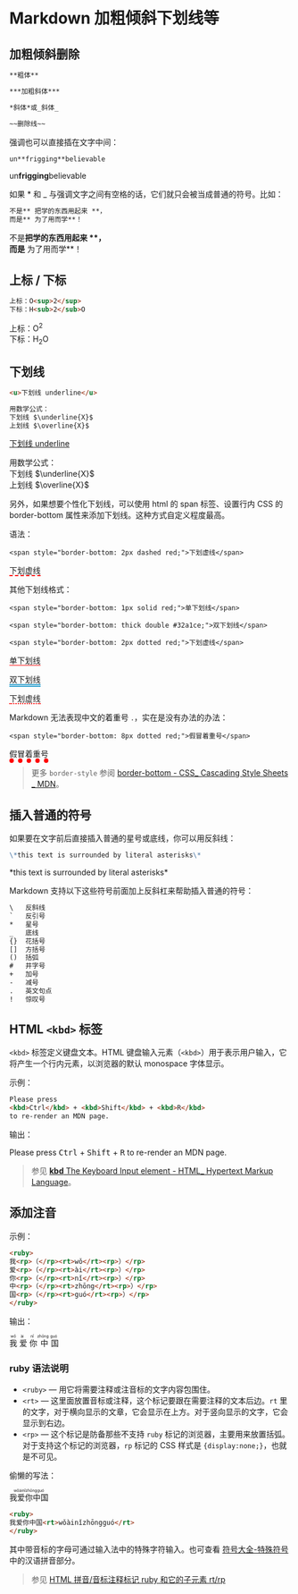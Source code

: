 # Markdown 加粗倾斜下划线等

## 加粗倾斜删除

```markdown
**粗体**

***加粗斜体***

*斜体*或_斜体_

~~删除线~~
```

强调也可以直接插在文字中间：

```markdown
un**frigging**believable
```

un**frigging**believable

如果 * 和 _ 与强调文字之间有空格的话，它们就只会被当成普通的符号。比如：

```markdown
不是** 把学的东西用起来 **，
而是** 为了用而学**！
```

不是**把学的东西用起来 \**，<br>
而是** 为了用而学**！

## 上标 / 下标

```markdown
上标：O<sup>2</sup>
下标：H<sub>2</sub>O
```

上标：O<sup>2</sup><br>下标：H<sub>2</sub>O

## 下划线

```markdown
<u>下划线 underline</u>

用数学公式：
下划线 $\underline{X}$
上划线 $\overline{X}$
```

<u>下划线 underline</u>

用数学公式：<br>下划线 $\underline{X}$<br>上划线 $\overline{X}$

另外，如果想要个性化下划线，可以使用 html 的 span 标签、设置行内 CSS 的 border-bottom 属性来添加下划线。这种方式自定义程度最高。

语法：

```php+HTML
<span style="border-bottom: 2px dashed red;">下划虚线</span>
```

<span style="border-bottom: 2px dashed red;">下划虚线</span>

其他下划线格式：

```php+HTML
<span style="border-bottom: 1px solid red;">单下划线</span>

<span style="border-bottom: thick double #32a1ce;">双下划线</span>

<span style="border-bottom: 2px dotted red;">下划虚线</span>
```

<span style="border-bottom: 1px solid red;">单下划线</span>

<span style="border-bottom: thick double #32a1ce;">双下划线</span>

<span style="border-bottom: 2px dotted red;">下划虚线</span>

Markdown 无法表现中文的着重号 `．`，实在是没有办法的办法：

```php+HTML
<span style="border-bottom: 8px dotted red;">假冒着重号</span>
```

<span style="border-bottom: 8px dotted red;">假冒着重号</span>

> 更多 ``border-style`` 参阅 [border-bottom - CSS_ Cascading Style Sheets _ MDN](https://developer.mozilla.org/en-US/docs/Web/CSS/border-bottom)。

## 插入普通的符号

如果要在文字前后直接插入普通的星号或底线，你可以用反斜线：

```markdown
\*this text is surrounded by literal asterisks\*
```

\*this text is surrounded by literal asterisks\*

Markdown 支持以下这些符号前面加上反斜杠来帮助插入普通的符号：

```html
\   反斜线
`   反引号
*   星号
_   底线
{}  花括号
[]  方括号
()  括弧
#   井字号
+   加号
-   减号
.   英文句点
!   惊叹号
```

## HTML `<kbd>` 标签

`<kbd>` 标签定义键盘文本。HTML 键盘输入元素（`<kbd>`）用于表示用户输入，它将产生一个行内元素，以浏览器的默认 monospace 字体显示。

示例：

```html
Please press 
<kbd>Ctrl</kbd> + <kbd>Shift</kbd> + <kbd>R</kbd> 
to re-render an MDN page.
```

输出：

<p>Please press <kbd>Ctrl</kbd> + <kbd>Shift</kbd> + <kbd>R</kbd> to re-render an MDN page.</p>

> 参见 [**kbd** The Keyboard Input element - HTML_ Hypertext Markup Language](https://developer.mozilla.org/zh-CN/docs/Web/HTML/Element/kbd)。

## 添加注音

示例：

```markdown
<ruby>
我<rp>（</rp><rt>wǒ</rt><rp>）</rp>
爱<rp>（</rp><rt>ài</rt><rp>）</rp>
你<rp>（</rp><rt>nǐ</rt><rp>）</rp>
中<rp>（</rp><rt>zhōng</rt><rp>）</rp>
国<rp>（</rp><rt>guó</rt><rp>）</rp>
</ruby>
```

输出：

<ruby>
我<rp>（</rp><rt>wǒ</rt><rp>）</rp>
爱<rp>（</rp><rt>ài</rt><rp>）</rp>
你<rp>（</rp><rt>nǐ</rt><rp>）</rp>
中<rp>（</rp><rt>zhōng</rt><rp>）</rp>
国<rp>（</rp><rt>guó</rt><rp>）</rp>
</ruby>

### ruby 语法说明

- `<ruby>` — 用它将需要注释或注音标的文字内容包围住。
- `<rt>` — 这里面放置音标或注释，这个标记要跟在需要注释的文本后边。`rt` 里的文字，对于横向显示的文章，它会显示在上方。对于竖向显示的文字，它会显示到右边。
- `<rp>` — 这个标记是防备那些不支持 `ruby` 标记的浏览器，主要用来放置括弧。对于支持这个标记的浏览器，`rp` 标记的 CSS 样式是 `{display:none;}`，也就是不可见。

偷懒的写法：

<ruby>
我爱你中国<rt>wǒàinǐzhōngguó</rt>
</ruby>

```markdown
<ruby>
我爱你中国<rt>wǒàinǐzhōngguó</rt>
</ruby>
```

其中带音标的字母可通过输入法中的特殊字符输入。也可查看 [符号大全-特殊符号](http://www.fhdq.net/) 中的汉语拼音部分。

> 参见 [HTML 拼音/音标注释标记 ruby 和它的子元素 rt/rp](https://blog.csdn.net/chs_jdmdr/article/details/51622360)
